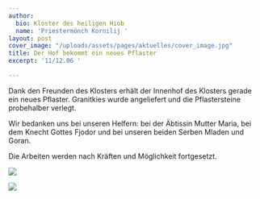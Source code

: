 ```yaml
---
author:
  bio: Kloster des heiligen Hiob
  name: 'Priestermönch Kornilij '
layout: post
cover_image: "/uploads/assets/pages/aktuelles/cover_image.jpg"
title: Der Hof bekommt ein neues Pflaster
excerpt: '11/12.06 '

---
```

Dank den Freunden des Klosters erhält der Innenhof des Klosters gerade ein neues Pflaster. Granitkies wurde angeliefert und die Pflastersteine probehalber verlegt.

Wir bedanken uns bei unseren Helfern: bei der Äbtissin Mutter Maria, bei dem Knecht Gottes Fjodor und bei unseren beiden Serben Mladen und Goran.

Die Arbeiten werden nach Kräften und Möglichkeit fortgesetzt.

![](https://res.cloudinary.com/hiobmon/image/upload/v1624647392/media/2021/photo_2021-06-17_14-20-44_2_c5wnmd.jpg)

![](https://res.cloudinary.com/hiobmon/image/upload/v1624647409/media/2021/photo_2021-06-25_20-51-21_ecuyw6.jpg)